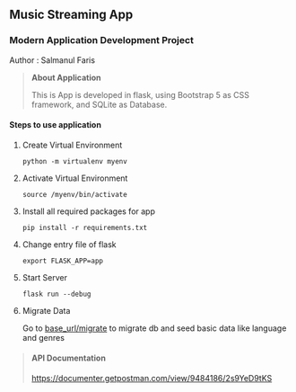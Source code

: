 ## Music Streaming App
### Modern Application Development Project
Author : Salmanul Faris

>**About Application** 
> 
>This is App is developed in flask, using Bootstrap 5 as CSS framework, 
>and SQLite as Database.


#### Steps to use application
1. Create Virtual Environment 
  
   ``python -m virtualenv myenv``


2. Activate Virtual Environment
  
   ``source /myenv/bin/activate``


3. Install all required packages for app

    ``pip install -r requirements.txt``


4. Change entry file of flask

      ``export FLASK_APP=app``


5. Start Server
  
    ``flask run --debug``


6. Migrate Data
   
   Go to  [base_url/migrate]() to migrate db and seed basic data like language and genres


> #### API Documentation 
> https://documenter.getpostman.com/view/9484186/2s9YeD9tKS
